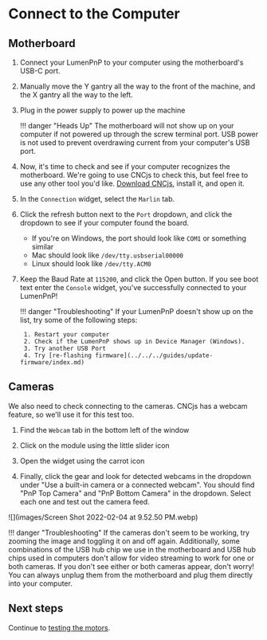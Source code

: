 # Connect to the Computer

## Motherboard

1. Connect your LumenPnP to your computer using the motherboard's USB-C port.

2. Manually move the Y gantry all the way to the front of the machine, and the X gantry all the way to the left.

3. Plug in the power supply to power up the machine

    !!! danger "Heads Up"
        The motherboard will not show up on your computer if not powered up through the screw terminal port. USB power is not used to prevent overdrawing current from your computer's USB port.


1. Now, it's time to check and see if your computer recognizes the motherboard. We're going to use CNCjs to check this, but feel free to use any other tool you'd like. [Download CNCjs](https://github.com/cncjs/cncjs/releases), install it, and open it.

2. In the `Connection` widget, select the `Marlin` tab.

3. Click the refresh button next to the `Port` dropdown, and click the dropdown to see if your computer found the board.
     * If you're on Windows, the port should look like `COM1` or something similar
     * Mac should look like `/dev/tty.usbserial00000`
     * Linux should look like `/dev/tty.ACM0`

4. Keep the Baud Rate at `115200`, and click the Open button. If you see boot text enter the `Console` widget, you've successfully connected to your LumenPnP!

    !!! danger "Troubleshooting"
        If your LumenPnP doesn't show up on the list, try some of the following steps:

        1. Restart your computer
        2. Check if the LumenPnP shows up in Device Manager (Windows).
        3. Try another USB Port
        4. Try [re-flashing firmware](../../../guides/update-firmware/index.md)

## Cameras
We also need to check connecting to the cameras. CNCjs has a webcam feature, so we'll use it for this test too.

1. Find the `Webcam` tab in the bottom left of the window

2. Click on the module using the little slider icon

3.  Open the widget using the carrot icon

4.  Finally, click the gear and look for detected webcams in the dropdown under "Use a built-in camera or a connected webcam". You should find "PnP Top Camera" and "PnP Bottom Camera" in the dropdown. Select each one and test out the camera feed.

![](images/Screen Shot 2022-02-04 at 9.52.50 PM.webp)

!!! danger "Troubleshooting"
          If the cameras don't seem to be working, try zooming the image and toggling it on and off again. Additionally, some combinations of the USB hub chip we use in the motherboard and USB hub chips used in computers don't allow for video streaming to work for one or both cameras. If you don't see either or both cameras appear, don't worry! You can always unplug them from the motherboard and plug them directly into your computer.

## Next steps

Continue to [testing the motors](../motor-check/index.md).

